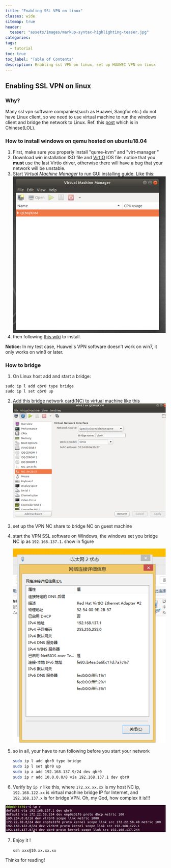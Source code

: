 ```yaml
---
title: "Enabling SSL VPN on linux"
classes: wide
sitemap: true
header:
  teaser: "assets/images/markup-syntax-highlighting-teaser.jpg"
categories:
tags:
  - tutorial
toc: true
toc_label: "Table of Contents"
description: Enabling ssl VPN on linux, set up HUAWEI VPN on linux
---
```


## Enabling SSL VPN on linux

### Why?

Many ssl vpn software companies(such as Huawei, Sangfor etc.) do not have Linux client,  so we need to use virtual  machine to run the windows client and bridge the network to Linux. Ref. this [post](<https://zsrkmyn.github.io/how-to-use-sangfor-sslvpn-in-linux.html>) which is in Chinese(LOL). 

### How to install windows on qemu hosted on ubuntu18.04

1. First, make sure you properly install "qume-kvm" and "virt-manager "
2. Download win installation ISO file and [VirtIO](<https://fedoraproject.org/wiki/Windows_Virtio_Drivers>) IOS file. notice that you **must** use the last Virtio driver, otherwise there will have a bug that your network will be unstable.
3. Start *Virtual Machine Manager* to run GUI installing guide.  Like this:![Virtual Machine Manager](../assets/images/vpn_post/1555035639703.png)
4. then following [this wiki](<https://github.com/hpaluch/hpaluch.github.io/wiki/Install-Windows7-on-KVM-Qemu>) to install.

**Notice:** In my test case, Huawei's VPN software doesn't work on win7, it only works on win8 or later.

### How to bridge

1. On Linux host add and start a bridge:

```
sudo ip l add qbr0 type bridge
sudo ip l set qbr0 up
```

2. Add this bridge network card(NC) to virtual machine like this![1555061415008](../assets/images/vpn_post/1555061415008.png)

3. set up the VPN NC share to bridge NC on guest machine

4. start the VPN SSL software on Windows, the windows set you bridge NC ip as `192.168.137.1`. show in figure

   ![1555062668324](../assets/images/vpn_post/1555062668324.png)
5. so in all, your have to run following before you start your network

   ```bash
   sudo ip l add qbr0 type bridge
   sudo ip l set qbr0 up
   sudo ip a add 192.168.137.9/24 dev qbr0
   sudo ip r add 10.0.0.0/8 via 192.168.137.1 dev qbr0
   ```

6. Verify by  `ip r` like this, where  `172.xx.xx.xx` is my host NC ip, `192.168.122.xx` is virtual machine bridge IP for Internet, and `192.168.137.x` is for bridge VPN. Oh, my God, how complex it is!!!

![route2](../assets/images/vpn_post/route2.png)

7. Enjoy it !

   `ssh xxx@10.xx.xx.xx` 



Thinks for reading!